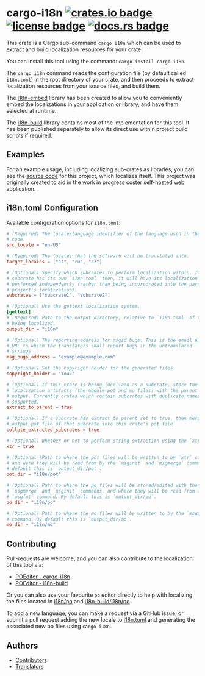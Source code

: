 # cargo-i18n [![crates.io badge](https://img.shields.io/crates/v/cargo-i18n.svg)](https://crates.io/crates/cargo-i18n) [![license badge](https://img.shields.io/github/license/kellpossible/cargo-i18n)](https://github.com/kellpossible/cargo-i18n/blob/master/LICENSE.txt) [![docs.rs badge](https://docs.rs/cargo-i18n/badge.svg)](https://docs.rs/cargo-i18n/)

This crate is a Cargo sub-command `cargo i18n` which can be used to extract and build localization resources for your crate.

You can install this tool using the command: `cargo install cargo-i18n`.

The `cargo i18n` command reads the configuration file (by default called `i18n.toml`) in the root directory of your crate, and then proceeds to extract  localization resources from your source files, and build them.

The [i18n-embed](https://crates.io/crates/i18n-embed) library has been created to allow you to conveniently embed the localizations in your application or library, and have them selected at runtime.

The [i18n-build](https://crates.io/crates/i18n-build) library contains most of the implementation for this tool. It has been published separately to allow its direct use within project build scripts if required.

## Examples

For an example usage, including localizing sub-crates as libraries, you can see the [source code](https://github.com/kellpossible/cargo-i18n/) for this project, which localizes itself. This project was originally created to aid in the work in progress [coster](https://github.com/kellpossible/coster) self-hosted web application.

## i18n.toml Configuration

Available configuration options for `i18n.toml`:

```toml
# (Required) The locale/language identifier of the language used in the source
# code.
src_locale = "en-US"

# (Required) The locales that the software will be translated into.
target_locales = ["es", "ru", "cz"]

# (Optional) Specify which subcrates to perform localization within. If the
# subcrate has its own `i18n.toml` then, it will have its localization
# performed independently (rather than being incorporated into the parent
# project's localization).
subcrates = ["subcrate1", "subcrate2"]

# (Optional) Use the gettext localization system.
[gettext]
# (Required) Path to the output directory, relative to `i18n.toml` of the crate
# being localized.
output_dir = "i18n"

# (Optional) The reporting address for msgid bugs. This is the email address or
# URL to which the translators shall report bugs in the untranslated
# strings.
msg_bugs_address = "example@example.com"

# (Optional) Set the copyright holder for the generated files.
copyright_holder = "You?"

# (Optional) If this crate is being localized as a subcrate, store the final
# localization artifacts (the module pot and mo files) with the parent crate's
# output. Currently crates which contain subcrates with duplicate names are not
# supported.
extract_to_parent = true

# (Optional) If a subcrate has extract_to_parent set to true, then merge the
# output pot file of that subcrate into this crate's pot file.
collate_extracted_subcrates = true

# (Optional) Whether or not to perform string extraction using the `xtr` tool.
xtr = true

# (Optional )Path to where the pot files will be written to by `xtr` command,
# and were they will be read from by the `msginit` and `msgmerge` commands. By
# default this is `output_dir/pot`.
pot_dir = "i18n/pot"

# (Optional) Path to where the po files will be stored/edited with the
# `msgmerge` and `msginit` commands, and where they will be read from with the
# `msgfmt` command. By default this is `output_dir/po`.
po_dir = "i18n/po"

# (Optional) Path to where the mo files will be written to by the `msgfmt`
# command. By default this is `output_dir/mo`.
mo_dir = "i18n/mo"
```

## Contributing

Pull-requests are welcome, and you can also contribute to the localization of this tool via:

+ [POEditor - cargo-i18n](https://poeditor.com/join/project/J7NiRCGpXa)
+ [POEditor - i18n-build](https://poeditor.com/join/project/BCW39cVoco)

Or you can also use your favourite `po` editor directly to help with localizing the files located in [i18n/po](./i18n/po) and [i18n-build/i18n/po](./i18n-build/i18n/po). 

To add a new language, you can make a request via a GitHub issue, or submit a pull request adding the new locale to [i18n.toml](https://github.com/kellpossible/cargo-i18n/blob/master/i18n.toml) and generating the associated new po files using `cargo i18n`.

## Authors

+ [Contributors](https://github.com/kellpossible/cargo-i18n/graphs/contributors)
+ [Translators](https://github.com/kellpossible/cargo-i18n/blob/master/i18n/TRANSLATORS)
